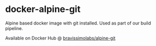# docker-alpine-git

Alpine based docker image with git installed. Used as part of our build pipeline.

Available on Docker Hub @ [bravissimolabs/alpine-git](https://hub.docker.com/r/bravissimolabs/alpine-git)
